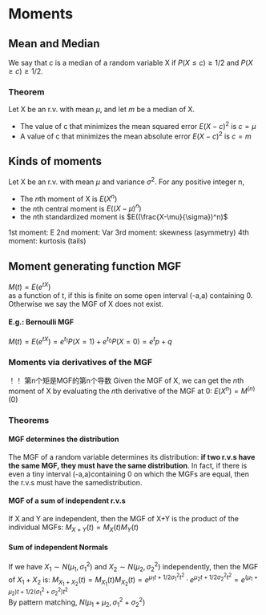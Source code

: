 # Moments

## Mean and Median
We say that $c$ is a median of a random variable X if $P(X\leq c) \geq 1/2$ and $P(X \geq c) \geq 1/2$.

### Theorem
Let X be an r.v. with mean $\mu$, and let $m$ be a median of X.  
+ The value of c that minimizes the mean squared error $E(X-c)^2$ is $c=\mu$  
+ A value of c that minimizes the mean absolute error $E(X-c)^2$ is $c = m$  

## Kinds of moments
Let X be an r.v. with mean $\mu$ and variance $\sigma^2$. For any positive integer n,
+ The $n$th moment of X is $E(X^n)$  
+ the $n$th central moment is $E((X-\mu)^n)$  
+ the $n$th standardized moment is $E((\frac{X-\mu}{\sigma})^n)$  

1st moment: E
2nd moment: Var
3rd moment: skewness (asymmetry)
4th moment: kurtosis (tails)

## Moment generating function MGF
$M(t) = E(e^{tX})$  
as a function of t, if this is finite on some open interval (-a,a) containing 0.
Otherwise we say the MGF of X does not exist.

#### E.g.: Bernoulli MGF
$M(t) = E(e^{tX}) = e^{t_1}P(X = 1) + e^{t_0}P(X = 0) = e^tp+q$  

### Moments via derivatives of the MGF
！！ 第n个矩是MGF的第n个导数
Given the MGF of X, we can get the $n$th moment of X by evaluating the $n$th derivative of the MGF at 0:
$E(X^n) = M^{(n)}(0)$  

### Theorems
#### MGF determines the distribution
The MGF of a random variable determines its distribution: **if two r.v.s have the same MGF, they must have the same distribution**. In fact, if there is even a tiny interval (-a,a)containing 0 on which the MGFs are equal, then the r.v.s must have the samedistribution.
#### MGF of a sum of independent r.v.s
If X and Y are independent, then the MGF of X+Y is the product of the individual MGFs:
$M_{X+Y}(t) = M_X(t)M_Y(t)$  
#### Sum of independent Normals
If we have $X_1 \sim N(μ_1,\sigma^2_1)$ and $X_2 \sim N(μ_2,\sigma^2_2)$ independently, then the MGF of $X_1 +X_2$ is:
$M_{X_1+X_2}(t) = M_{X_1}(t)M_{X_2}(t) = e^{\mu_1 t + 1/2 \sigma^2_1t^2}·e^{\mu_2 t + 1/2 \sigma^2_2t^2} = e^{(\mu_1+\mu_2)t + 1/2(\sigma_1^2 + \sigma_2^2)t^2}$  
By pattern matching, $N(\mu_1+\mu_2, \sigma_1^2+\sigma_2^2)$  